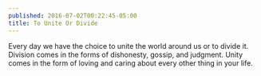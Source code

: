 ```yaml
---
published: 2016-07-02T00:22:45-05:00
title: To Unite Or Divide
---
```

Every day we have the choice to unite the world around us or to divide it. Division comes in the forms of dishonesty, gossip,  and judgment. Unity comes in the form of loving and caring about every other thing in your life.